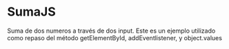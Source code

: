 # SumaJS
Suma de dos numeros a través de dos input. Este es un ejemplo utilizado como repaso del método getElementById, addEventlistener, y object.values
